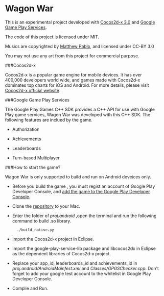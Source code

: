Wagon War
======

This is an experimental project developed with [Cocos2d-x 3.0](http://www.cocos2d-x.org/) and [Google Game Play Services](https://developers.google.com/games/services/).

The code of this project is licensed under MIT.

Musics are copyrighted by [Matthew Pablo](http://www.matthewpablo.com/), and licensed under CC-BY 3.0

You may not use any art from this project for commercial purpose.

###Cocos2d-x

Cocos2d-x is a popular game engine for mobile devices. It has over 400,000 developers world wide, and games made with Cocos2d-x dominates top charts for iOS and Android. For more details, please visit [Cocos2d-x official website](http://www.cocos2d-x.org/).

###Google Game Play Services

The Google Play Games C++ SDK provides a C++ API for use with Google Play game services, Wagon War was developed with this C++ SDK. The following features are inclued by the game.

* Authorization

* Achievements

* Leaderboards

* Turn-based Multiplayer

###How to start the game?

Wagon War is only supported to build and run on Android deveices only.

* Before you build the game , you must regist an account of Google Play Developer Console, and [add the game to the Google Play Developer Console](https://developers.google.com/games/services/console/enabling#step_2_add_your_game_to_the_dev_console).

* Clone the [repository](https://github.com/chukong/WagonWar.git) to your Mac.

* Enter the folder of *proj.android* ,open the terminal and run the following command to build .so library.

		./build_native.py

* Import the Cocos2d-x project in Eclipse.

* Import the google-play-service-lib package and libcocos2dx in Eclipse as the dependent libraries of Cocos2d-x project.

* Replace your app_id, leaderboards_id and achievements_id in *proj.android/AndroidMainfest.xml* and *Classes/GPGSChecker.cpp*. Don't forget to add your google test account to the whitelist in Google Play Developer Console.

* Complie and Run.
